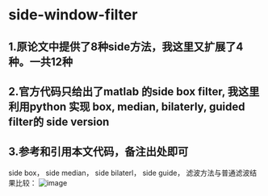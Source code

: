 # side-window-filter

## 1.原论文中提供了8种side方法，我这里又扩展了4种。一共12种
## 2.官方代码只给出了matlab 的side box filter, 我这里利用python 实现 box, median, bilaterly, guided filter的 side version
## 3.参考和引用本文代码，备注出处即可
side box，
side median，
side bilaterl，
side guide，
滤波方法与普通滤波结果比较：
![image](https://github.com/user-attachments/assets/6ca6722f-6c41-45e2-b988-e91ff19af0ad)
